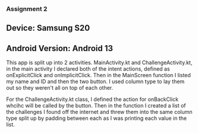### Assignment 2
## Device: Samsung S20
## Android Version: Android 13

This app is split up into 2 activities. MainActivity.kt and ChallengeActivity.kt, in the main activity 
I declared both of the intent actions, defined as onExplicitClick and onImplicitClick. Then in the MainScreen
function I listed my name and ID and then the two button. I used column type to lay them out so they weren't all
on top of each other.

For the ChallengeActivity.kt class, I defined the action for onBackClick whcihc will be called by the button. Then
in the function I created a list of the challenges I found off the internet and threw them into the same column type
split up by padding between each as I was printing each value in the list.
